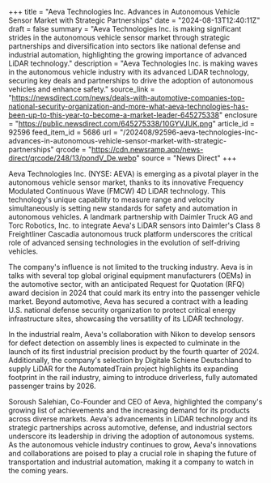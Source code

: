 +++
title = "Aeva Technologies Inc. Advances in Autonomous Vehicle Sensor Market with Strategic Partnerships"
date = "2024-08-13T12:40:11Z"
draft = false
summary = "Aeva Technologies Inc. is making significant strides in the autonomous vehicle sensor market through strategic partnerships and diversification into sectors like national defense and industrial automation, highlighting the growing importance of advanced LiDAR technology."
description = "Aeva Technologies Inc. is making waves in the autonomous vehicle industry with its advanced LiDAR technology, securing key deals and partnerships to drive the adoption of autonomous vehicles and enhance safety."
source_link = "https://newsdirect.com/news/deals-with-automotive-companies-top-national-security-organization-and-more-what-aeva-technologies-has-been-up-to-this-year-to-become-a-market-leader-645275338"
enclosure = "https://public.newsdirect.com/645275338/10GYVJUK.png"
article_id = 92596
feed_item_id = 5686
url = "/202408/92596-aeva-technologies-inc-advances-in-autonomous-vehicle-sensor-market-with-strategic-partnerships"
qrcode = "https://cdn.newsramp.app/news-direct/qrcode/248/13/pondV_De.webp"
source = "News Direct"
+++

<p>Aeva Technologies Inc. (NYSE: AEVA) is emerging as a pivotal player in the autonomous vehicle sensor market, thanks to its innovative Frequency Modulated Continuous Wave (FMCW) 4D LiDAR technology. This technology's unique capability to measure range and velocity simultaneously is setting new standards for safety and automation in autonomous vehicles. A landmark partnership with Daimler Truck AG and Torc Robotics, Inc. to integrate Aeva's LiDAR sensors into Daimler's Class 8 Freightliner Cascadia autonomous truck platform underscores the critical role of advanced sensing technologies in the evolution of self-driving vehicles.</p><p>The company's influence is not limited to the trucking industry. Aeva is in talks with several top global original equipment manufacturers (OEMs) in the automotive sector, with an anticipated Request for Quotation (RFQ) award decision in 2024 that could mark its entry into the passenger vehicle market. Beyond automotive, Aeva has secured a contract with a leading U.S. national defense security organization to protect critical energy infrastructure sites, showcasing the versatility of its LiDAR technology.</p><p>In the industrial realm, Aeva's collaboration with Nikon to develop sensors for defect detection on assembly lines is expected to culminate in the launch of its first industrial precision product by the fourth quarter of 2024. Additionally, the company's selection by Digitale Schiene Deutschland to supply LiDAR for the AutomatedTrain project highlights its expanding footprint in the rail industry, aiming to introduce driverless, fully automated passenger trains by 2026.</p><p>Soroush Salehian, Co-Founder and CEO of Aeva, highlighted the company's growing list of achievements and the increasing demand for its products across diverse markets. Aeva's advancements in LiDAR technology and its strategic partnerships across automotive, defense, and industrial sectors underscore its leadership in driving the adoption of autonomous systems. As the autonomous vehicle industry continues to grow, Aeva's innovations and collaborations are poised to play a crucial role in shaping the future of transportation and industrial automation, making it a company to watch in the coming years.</p>
